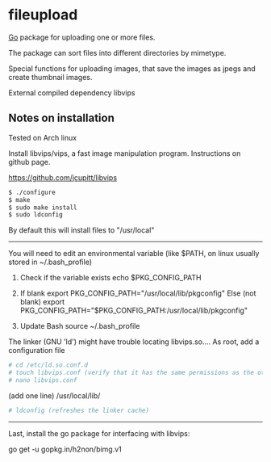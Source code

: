 fileupload
========

[Go](http://golang.org) package for uploading one or more files.

The package can sort files into different directories by mimetype.

Special functions for uploading images, that save the images as jpegs and create thumbnail images.

External compiled dependency libvips

## Notes on installation

Tested on Arch linux

Install libvips/vips, a fast image manipulation program. Instructions on github page.

https://github.com/jcupitt/libvips

```bash
$ ./configure
$ make
$ sudo make install
$ sudo ldconfig
```

By default this will install files to "/usr/local"

---------------

You will need to edit an environmental variable (like $PATH, on linux usually stored in ~/.bash_profile)

1. Check if the variable exists
echo $PKG_CONFIG_PATH

2. If blank
export PKG_CONFIG_PATH="/usr/local/lib/pkgconfig"
Else (not blank)
export PKG_CONFIG_PATH="$PKG_CONFIG_PATH:/usr/local/lib/pkgconfig"

3. Update Bash
source ~/.bash_profile


The linker (GNU 'ld') might have trouble locating libvips.so....
As root, add a configuration file
```bash
# cd /etc/ld.so.conf.d
# touch libvips.conf (verify that it has the same permissions as the other files)
# nano libvips.conf
```
(add one line) /usr/local/lib/
```bash
# ldconfig (refreshes the linker cache)
```

-----------------------

Last, install the go package for interfacing with libvips:

go get -u gopkg.in/h2non/bimg.v1
